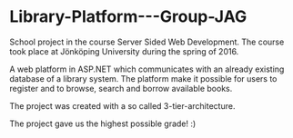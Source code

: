 # Library-Platform---Group-JAG
School project in the course Server Sided Web Development. The course took place at Jönköping University during the spring of 2016. 

A web platform in ASP.NET which communicates with an already existing database of a library system. 
The platform make it possible for users to register and to browse, search and borrow available books.

The project was created with a so called 3-tier-architecture. 

The project gave us the highest possible grade! :)
